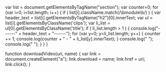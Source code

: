 var list = document.getElementsByTagName("section");
var counter=0;
for (var i=0; i<list.length; i++) {
   if ( list[i].className.match(/\bmodule\b/) ) {
      var header_text = list[i].getElementsByTagName("h2")[0].innerText;
      var ul = list[i].getElementsByClassName('clips');
      var li_list = ul[0].getElementsByClassName('title');
      if ( li_list.length > 1 ) {
         console.log("------" + header_text + "------");
         for (var y=0; y<li_list.length; y++) {
            counter += 1;
            console.log(counter + " - " + li_list[y].innerText);
         }
         console.log(" ");
         console.log(" ");
      }
   }
}
 
function downloadVideo(uri, name) {
  var link = document.createElement("a");
  link.download = name;
  link.href = uri;
  link.click();
}